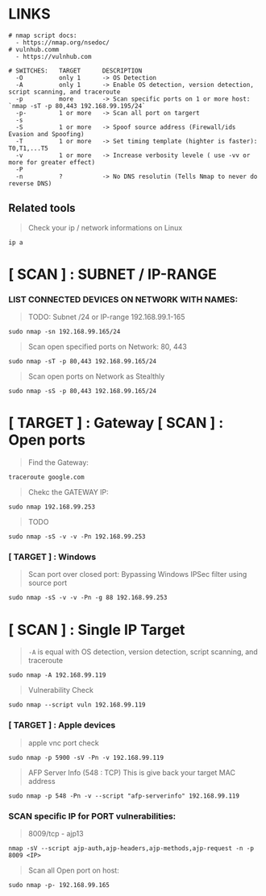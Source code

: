 # LINKS
```
# nmap script docs:
  - https://nmap.org/nsedoc/
# vulnhub.comm
  - https://vulnhub.com
```

```
# SWITCHES:   TARGET      DESCRIPTION
  -O          only 1      -> OS Detection
  -A          only 1      -> Enable OS detection, version detection, script scanning, and traceroute
  -p          more        -> Scan specific ports on 1 or more host: `nmap -sT -p 80,443 192.168.99.195/24`
  -p-         1 or more   -> Scan all port on targert
  -s
  -S          1 or more   -> Spoof source address (Firewall/ids Evasion and Spoofing) 
  -T          1 or more   -> Set timing template (highter is faster): T0,T1,...T5
  -v          1 or more   -> Increase verbosity levele ( use -vv or more for greater effect)
  -P
  -n          ?           -> No DNS resolutin (Tells Nmap to never do reverse DNS)
```

## Related tools
> Check your ip / network informations on Linux
```
ip a 
```



# [ SCAN ] : SUBNET / IP-RANGE 

### LIST CONNECTED DEVICES ON NETWORK WITH NAMES:

> TODO: Subnet /24 or IP-range 192.168.99.1-165
```
sudo nmap -sn 192.168.99.165/24
```

> Scan open specified ports on Network: 80, 443
```
sudo nmap -sT -p 80,443 192.168.99.165/24
```

> Scan open ports on Network as Stealthly
```
sudo nmap -sS -p 80,443 192.168.99.165/24
``` 

# [ TARGET ] : Gateway [ SCAN ] : Open ports

> Find the Gateway:
```
traceroute google.com
```

> Chekc the GATEWAY IP:
```
sudo nmap 192.168.99.253
```

> TODO
```
sudo nmap -sS -v -v -Pn 192.168.99.253
```

### [ TARGET ] : Windows
> Scan port over closed port:
> Bypassing Windows IPSec filter using source port
```
sudo nmap -sS -v -v -Pn -g 88 192.168.99.253
```


# [ SCAN ] : Single IP Target

> `-A` is equal with OS detection, version detection, script scanning, and traceroute
```
sudo nmap -A 192.168.99.119
```

> Vulnerability Check
```
sudo nmap --script vuln 192.168.99.119
```

### [ TARGET ] : Apple devices
> apple vnc port check
```
sudo nmap -p 5900 -sV -Pn -v 192.168.99.119
```

> AFP Server Info (548 : TCP) 
> This is give back your target MAC address
```
sudo nmap -p 548 -Pn -v --script "afp-serverinfo" 192.168.99.119
```


### SCAN specific IP for PORT vulnerabilities:

> 8009/tcp - ajp13 
```
nmap -sV --script ajp-auth,ajp-headers,ajp-methods,ajp-request -n -p 8009 <IP>
```

> Scan all Open port on host:
```
sudo nmap -p- 192.168.99.165
```
